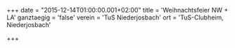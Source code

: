+++
date = "2015-12-14T01:00:00.001+02:00"
title = 'Weihnachtsfeier NW + LA'
ganztaegig = 'false'
verein = 'TuS Niederjosbach'
ort = 'TuS-Clubheim, Niederjosbach'

+++

      
